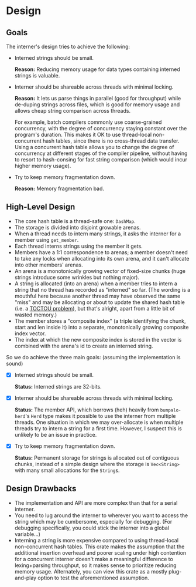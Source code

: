 # Design

<!-- [NOTE: interner-design] -->

## Goals

The interner's design tries to achieve the following:
- Interned strings should be small.

  **Reason:** Reducing memory usage for data types
  containing interned strings
  is valuable.
- Interner should be shareable across threads with minimal locking.

  **Reason:** It lets us parse things in parallel (good for throughput)
  while de-duping strings across files, which is good for memory usage
  and allows cheap string comparison across threads.

  For example, batch compilers commonly use coarse-grained concurrency,
  with the degree of concurrency staying constant
  over the program's duration.
  This makes it OK to use thread-local non-concurrent hash tables,
  since there is no cross-thread data transfer.
  Using a concurrent hash table allows you to change the
  degree of concurrency at different stages of the compiler pipeline,
  without having to resort to hash-consing for fast string comparison
  (which would incur higher memory usage).

- Try to keep memory fragmentation down.

  **Reason:** Memory fragmentation bad.

## High-Level Design

- The core hash table is a thread-safe one: `DashMap`.
- The storage is divided into disjoint growable arenas.
- When a thread needs to intern many strings,
  it asks the interner for a member using `get_member`.
- Each thread interns strings using the member it gets.
- Members have a 1:1 correspondence to arenas;
  a member doesn't need to take any locks
  when allocating into its own arena,
  and it can't allocate into other members' arenas.
- An arena is a monotonically growing vector of fixed-size chunks
  (huge strings introduce some wrinkles but nothing major).
- A string is allocated (into an arena)
  when a member tries to intern a string
  that no thread has recorded as "interned" so far.
  (The wording is a mouthful here because another thread may have observed
  the same "miss" and may be allocating or about to update the shared hash table
  (i.e. a [TOCTOU problem][]), but that's alright,
  apart from a little bit of wasted memory.)
  <!-- [NOTE: interner-overallocate] -->
- The member stores a "composite index"
  (a triple identifying the chunk, start and len inside it)
  into a separate, monotonically growing composite index vector.
- The index at which the new composite index is stored in the vector is
  combined with the arena's id to create an interned string.

[TOCTOU problem]: https://en.wikipedia.org/wiki/Time-of-check_to_time-of-use

So we do achieve the three main goals: (assuming the implementation is sound)
- [X] Interned strings should be small.
      
  **Status:** Interned strings are 32-bits.
- [X] Interner should be shareable across threads with minimal locking.
   
  **Status:** The member API, which borrows (heh) heavily
  from `bumpalo-herd`'s `Herd` type
  makes it possible to use the interner from multiple threads.
  One situation in which we may over-allocate
  is when multiple threads try to intern a string for a first time.
  However, I suspect this is unlikely to be an issue in practice.
- [X] Try to keep memory fragmentation down.

  **Status:** Permanent storage for strings
  is allocated out of contiguous chunks,
  instead of a simple design
  where the storage is `Vec<String>`
  with many small allocations for the `String`s.

## Design Drawbacks

- The implementation and API are more complex
  than that for a serial interner.
- You need to lug around the interner
  to wherever you want to access the string
  which may be cumbersome, especially for debugging.
  (For debugging specifically,
  you could stick the interner into a global variable...)
- Interning a string is more expensive
  compared to using thread-local non-concurrent hash tables.
  This crate makes the assumption that
  the additional insertion overhead
  and poorer scaling under high contention
  for a concurrent interner
  doesn't make a meaningful difference to lexing+parsing throughput,
  so it makes sense to prioritize reducing memory usage.
  Alternately, you can view this crate
  as a mostly plug-and-play option
  to test the aforementioned assumption.
